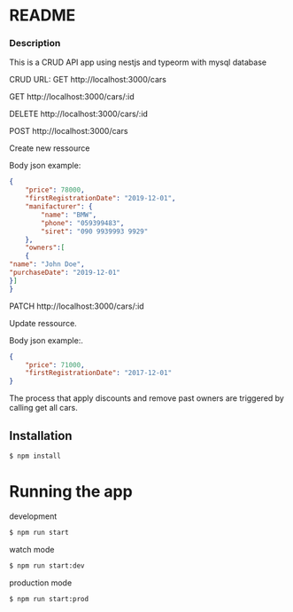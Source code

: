 # README #

### Description ###
This is a CRUD API app using nestjs and typeorm with mysql database


CRUD URL:
GET http://localhost:3000/cars
    
GET http://localhost:3000/cars/:id
    
DELETE http://localhost:3000/cars/:id
    
POST http://localhost:3000/cars
    
Create new ressource

Body json example:
```json
{
	"price": 78000,
  	"firstRegistrationDate": "2019-12-01",
  	"manifacturer": {
      	"name": "BMW",
      	"phone": "059399483",
      	"siret": "090 9939993 9929"
    },
  	"owners":[
    {
"name": "John Doe",
"purchaseDate": "2019-12-01"
}]
}
```
PATCH http://localhost:3000/cars/:id

Update ressource.

Body json example:.
```json
{
	"price": 71000,
  	"firstRegistrationDate": "2017-12-01"
}
```

The process that apply discounts and remove past owners are triggered by calling get all cars.


## Installation

```bash
$ npm install
```

# Running the app

development
```bash
$ npm run start
```
watch mode
```bash
$ npm run start:dev
```
production mode
```bash
$ npm run start:prod
```